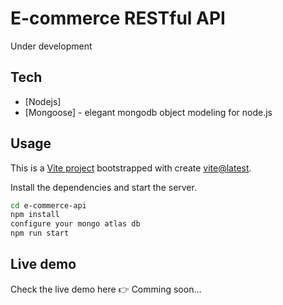 # E-commerce RESTful API

Under development

## Tech

- [Nodejs]
- [Mongoose] - elegant mongodb object modeling for node.js

## Usage

This is a [Vite project](https://vitejs.dev/) bootstrapped with create [vite@latest](https://vitejs.dev/guide/).

Install the dependencies and start the server.

```sh
cd e-commerce-api
npm install
configure your mongo atlas db
npm run start
```

## Live demo

Check the live demo here 👉️ Comming soon...

<!-- [Demo here](https://notes-app-five-cyan.vercel.app/ "Vercel app") -->
